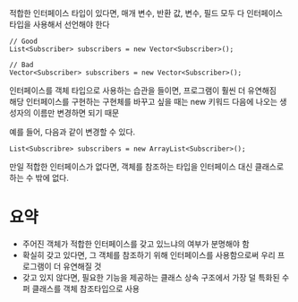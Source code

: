 


적합한 인터페이스 타입이 있다면, 매개 변수, 반환 값, 변수, 필드 모두 다 인터페이스 타입을 사용해서 선언해야 한다

```
// Good
List<Subscriber> subscribers = new Vector<Subscriber>();

// Bad
Vector<Subscriber> subscribers = new Vector<Subscriber>();
```

인터페이스를 객체 타입으로 사용하는 습관을 들이면, 프로그램이 훨씬 더 유연해짐  
해당 인터페이스를 구현하는 구현체를 바꾸고 싶을 때는 new 키워드 다음에 나오는 생성자의 이름만 변경하면 되기 때문  

예를 들어, 다음과 같이 변경할 수 있다.  
```
List<Subscribre> subscribers = new ArrayList<Subscriber>();
```

만일 적합한 인터페이스가 없다면, 객체를 참조하는 타입을 인터페이스 대신 클래스로 하는 수 밖에 없다.  

# 요약  
- 주어진 객체가 적합한 인터페이스를 갖고 있느냐의 여부가 분명해야 함  
- 확실히 갖고 있다면, 그 객체를 참조하기 위해 인터페이스를 사용함으로써 우리 프로그램이 더 유연해질 것  
- 갖고 있지 않다면, 필요한 기능을 제공하는 클래스 상속 구조에서 가장 덜 특화된 수퍼 클래스를 객체 참조타입으로 사용











